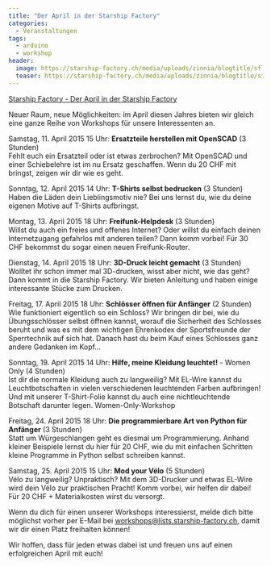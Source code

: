 ```yaml
---
title: "Der April in der Starship Factory"
categories:
  - Veranstaltungen
tags:
  - arduino
  - workshop
header:
  image: https://starship-factory.ch/media/uploads/zinnia/blogtitle/sflogo640px_GxUtwa4.png
  teaser: https://starship-factory.ch/media/uploads/zinnia/blogtitle/sflogo640px_GxUtwa4.png
---
```

[Starship Factory - Der April in der Starship Factory](https://starship-factory.ch/2015/03/28/der-april-in-der-starship-factory/)

Neuer Raum, neue Möglichkeiten: im April diesen Jahres bieten wir gleich eine ganze Reihe von Workshops für unsere Interessenten an.

Samstag, 11. April 2015 15 Uhr: **Ersatzteile herstellen mit OpenSCAD** (3 Stunden)  
Fehlt euch ein Ersatzteil oder ist etwas zerbrochen? Mit OpenSCAD und einer Schiebelehre ist im nu Ersatz geschaffen. Wenn du 20 CHF mit bringst, zeigen wir dir wie es geht.

Sonntag, 12. April 2015 14 Uhr: **T-Shirts selbst bedrucken** (3 Stunden)  
Haben die Läden dein Lieblingsmotiv nie? Bei uns lernst du, wie du deine eigenen Motive auf T-Shirts aufbringst.

Montag, 13. April 2015 18 Uhr: **Freifunk-Helpdesk** (3 Stunden)  
Willst du auch ein freies und offenes Internet? Oder willst du einfach deinen Internetzugang gefahrlos mit anderen teilen? Dann komm vorbei! Für 30 CHF bekommst du sogar einen neuen Freifunk-Router.

Dienstag, 14. April 2015 18 Uhr: **3D-Druck leicht gemacht** (3 Stunden)  
Wolltet ihr schon immer mal 3D-drucken, wisst aber nicht, wie das geht? Dann kommt in die Starship Factory. Wir bieten Anleitung und haben einige interessante Stücke zum Drucken.

Freitag, 17. April 2015 18 Uhr: **Schlösser öffnen für Anfänger** (2 Stunden)  
Wie funktioniert eigentlich so ein Schloss? Wir bringen dir bei, wie du Übungsschlösser selbst öffnen kannst, worauf die Sicherheit des Schlosses beruht und was es mit dem wichtigen Ehrenkodex der Sportsfreunde der Sperrtechnik auf sich hat. Danach hast du beim Kauf eines Schlosses ganz andere Gedanken im Kopf…

Sonntag, 19. April 2015 14 Uhr: **Hilfe, meine Kleidung leuchtet!** \- Women Only (4 Stunden)  
Ist dir die normale Kleidung auch zu langweilig? Mit EL-Wire kannst du Leuchtbotschaften in vielen verschiedenen leuchtenden Farben aufbringen! Und mit unserer T-Shirt-Folie kannst du auch eine nichtleuchtende Botschaft darunter legen. Women-Only-Workshop

Freitag, 24. April 2015 18 Uhr: **Die programmierbare Art von Python für Anfänger** (3 Stunden)  
Statt um Würgeschlangen geht es diesmal um Programmierung. Anhand kleiner Beispiele lernst du hier für 20 CHF, wie du mit einfachen Schritten kleine Programme in Python selbst schreiben kannst.

Samstag, 25. April 2015 15 Uhr: **Mod your Vélo** (5 Stunden)  
Vélo zu langweilig? Unpraktisch? Mit dem 3D-Drucker und etwas EL-Wire wird dein Vélo zur praktischen Pracht! Komm vorbei, wir helfen dir dabei! Für 20 CHF + Materialkosten wirst du versorgt.

Wenn du dich für einen unserer Workshops interessierst, melde dich bitte möglichst vorher per E-Mail bei [workshops@lists.starship-factory.ch](mailto:workshops@lists.starship-factory.ch?subject=Ich%20m%C3%B6chte%20zum%20Workshop%20%E2%80%A6&body=Liebes%20Workshop-Team%2C%0A%0AIch%20m%C3%B6chte%20gerne%20am%20Workshop%20%E2%80%A6%20teilnehmen.%0A%0ALiebe%20Gr%C3%BCsse%2C%0A%E2%80%A6), damit wir dir einen Platz freihalten können!

Wir hoffen, dass für jeden etwas dabei ist und freuen uns auf einen erfolgreichen April mit euch!